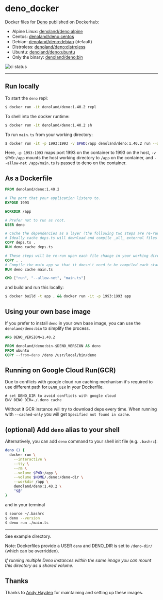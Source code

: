# deno_docker

Docker files for [Deno](https://github.com/denoland/deno) published on
Dockerhub:

- Alpine Linux: [denoland/deno:alpine](https://hub.docker.com/r/denoland/deno)
- Centos: [denoland/deno:centos](https://hub.docker.com/r/denoland/deno)
- Debian: [denoland/deno:debian](https://hub.docker.com/r/denoland/deno)
  (default)
- Distroless: [denoland/deno:distroless](https://hub.docker.com/r/denoland/deno)
- Ubuntu: [denoland/deno:ubuntu](https://hub.docker.com/r/denoland/deno)
- Only the binary: [denoland/deno:bin](https://hub.docker.com/r/denoland/deno)

![ci status](https://github.com/denoland/deno_docker/workflows/ci/badge.svg?branch=main)

---

## Run locally

To start the `deno` repl:

```sh
$ docker run -it denoland/deno:1.40.2 repl
```

To shell into the docker runtime:

```sh
$ docker run -it denoland/deno:1.40.2 sh
```

To run `main.ts` from your working directory:

```sh
$ docker run -it -p 1993:1993 -v $PWD:/app denoland/deno:1.40.2 run --allow-net /app/main.ts
```

Here, `-p 1993:1993` maps port 1993 on the container to 1993 on the host,
`-v $PWD:/app` mounts the host working directory to `/app` on the container, and
`--allow-net /app/main.ts` is passed to deno on the container.

## As a Dockerfile

```Dockerfile
FROM denoland/deno:1.40.2

# The port that your application listens to.
EXPOSE 1993

WORKDIR /app

# Prefer not to run as root.
USER deno

# Cache the dependencies as a layer (the following two steps are re-run only when deps.ts is modified).
# Ideally cache deps.ts will download and compile _all_ external files used in main.ts.
COPY deps.ts .
RUN deno cache deps.ts

# These steps will be re-run upon each file change in your working directory:
COPY . .
# Compile the main app so that it doesn't need to be compiled each startup/entry.
RUN deno cache main.ts

CMD ["run", "--allow-net", "main.ts"]
```

and build and run this locally:

```sh
$ docker build -t app . && docker run -it -p 1993:1993 app
```

## Using your own base image

If you prefer to install `deno` in your own base image, you can use the
`denoland/deno:bin` to simplify the process.

```Dockerfile
ARG DENO_VERSION=1.40.2

FROM denoland/deno:bin-$DENO_VERSION AS deno
FROM ubuntu
COPY --from=deno /deno /usr/local/bin/deno
```

## Running on Google Cloud Run(GCR)
Due to conflicts with google cloud run caching mechanism it's required to use different path for `DENO_DIR` in your Dockerfile. 
```
# set DENO_DIR to avoid conflicts with google cloud
ENV DENO_DIR=./.deno_cache
```
Without it GCR instance will try to download deps every time. When running with `--cached-only` you will get `Specified not found in cache`.

## (optional) Add `deno` alias to your shell

Alternatively, you can add `deno` command to your shell init file (e.g.
`.bashrc`):

```sh
deno () {
  docker run \
    --interactive \
    --tty \
    --rm \
    --volume $PWD:/app \
    --volume $HOME/.deno:/deno-dir \
    --workdir /app \
    denoland/deno:1.40.2 \
    "$@"
}
```

and in your terminal

```sh
$ source ~/.bashrc
$ deno --version
$ deno run ./main.ts
```

---

See example directory.

Note: Dockerfiles provide a USER `deno` and DENO_DIR is set to `/deno-dir/`
(which can be overridden).

_If running multiple Deno instances within the same image you can mount this
directory as a shared volume._

## Thanks

Thanks to [Andy Hayden](https://github.com/hayd) for maintaining and setting up
these images.
